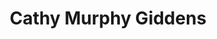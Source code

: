 ---
title: Cathy Murphy Giddens
aliases: 
  - /people/cathy-murphy
  - /people/cathy-t-murphy
  - /people/cathy-giddens-murphy
other_names:
  - Cathy Murphy
  - Cathy T. Murphy
  - Cathy Giddens Murphy
layout: people
featured_image: 
featured_image_attr: 
featured_image_alt: 
featured_image_caption: 
details:
  Website: 
  Facebook:
  Twitter: 
  Instagram: 
  LinkedIn: 
---